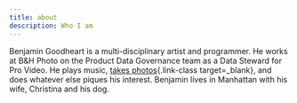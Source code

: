 ```yaml
---
title: about
description: Who I am
---
```


Benjamin Goodheart is a multi-disciplinary artist and programmer. He works at B&H Photo on the Product Data Governance team as a Data Steward for Pro Video.  He plays music, [takes photos](https://photo.goodheart.dev){.link-class target=_blank}, and does whatever else piques his interest. Benjamin lives in Manhattan with his wife, Christina and his dog.
